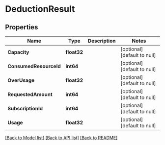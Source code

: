 # DeductionResult

## Properties
Name | Type | Description | Notes
------------ | ------------- | ------------- | -------------
**Capacity** | **float32** |  | [optional] [default to null]
**ConsumedResourceId** | **int64** |  | [optional] [default to null]
**OverUsage** | **float32** |  | [optional] [default to null]
**RequestedAmount** | **int64** |  | [optional] [default to null]
**SubscriptionId** | **int64** |  | [optional] [default to null]
**Usage** | **float32** |  | [optional] [default to null]

[[Back to Model list]](../README.md#documentation-for-models) [[Back to API list]](../README.md#documentation-for-api-endpoints) [[Back to README]](../README.md)



